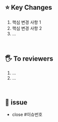 ## ⭐ Key Changes

1. 핵심 변경 사항 1 
2. 핵심 변경 사항 2
3. ...

<br />

## 🖐️ To reviewers

1. ...
2. ...

<br />

## 📌 issue

- close #이슈번호
